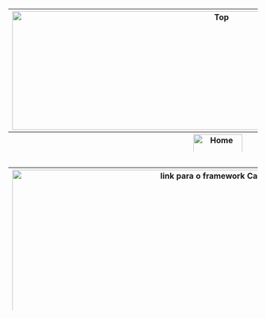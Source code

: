<table border='0' align='left' height='289' width='830' cellpadding='0' cellspacing='0'>
<blockquote><tr>
<blockquote><th height='240'><img src='http://img35.imageshack.us/img35/1908/topdvz.png' alt='Top' width='830' height='240' /></th>
</blockquote></tr>
<tr>
<blockquote><th height='46'><a href='http://code.google.com/p/virtual-bistro/'><img src='http://img266.imageshack.us/img266/8708/homens.png' alt='Home' width='99' height='46' /></a></th>
<td height='46'><a href='http://code.google.com/p/virtual-bistro/wiki/Equipe'><img src='http://img545.imageshack.us/img545/117/equipens.png' alt='Equipe' width='99' height='46' /></a></td>
<td height='46'><a href='http://code.google.com/p/virtual-bistro/wiki/Descricao'><img src='http://img541.imageshack.us/img541/6223/descricaons.png' alt='Descrição' width='125' height='46' /></a></td>
<td height='46'><a href='http://code.google.com/p/virtual-bistro/wiki/Requisitos'><img src='http://img33.imageshack.us/img33/716/requisitosns.png' alt='Requisitos' width='129' height='46' /></a></td>
<td width='142' height='46'><a href='http://code.google.com/p/virtual-bistro/wiki/CasosDeUso'><img src='http://img809.imageshack.us/img809/6048/casosns.png' alt='Casos de uso' width='142' height='46' /></a></td>
<td width='148' height='46'><a href='http://code.google.com/p/virtual-bistro/wiki/Diagramas'><img src='http://img819.imageshack.us/img819/4614/diagramasns.png' alt='Diagramas' width='148' height='46' /></a></td>
<td width='94' height='46'><a href='http://code.google.com/p/virtual-bistro/wiki/Links'><img src='http://img571.imageshack.us/img571/6917/linksxx.png' alt='Links' width='94' height='46' /></a></td>
</blockquote></tr>
</table>
<table border='0' align='left' height='289' width='830' cellpadding='-1' cellspacing='0'>
<tr>
<blockquote><th width='840'><a href='http://cakephp.org/'><img src='http://img145.imageshack.us/img145/8389/linkcake.png' alt='link para o framework CakePHP' width='830' height='323' /></a></th>
</blockquote></tr>
<tr>
<blockquote><th width='840'><a href='http://astah.net/'><img src='http://img831.imageshack.us/img831/7898/linksastah.png' alt='ink para o diagramador utilizado nesse projeto: astah' width='830' height='323' /></a></th>
</blockquote></tr>
<tr>
<blockquote><th width='840'><a href='http://virtual-bistro.googlecode.com/svn/trunk/'><img src='http://img14.imageshack.us/img14/5643/linksfonte.png' alt='Link para o código-fonte' width='830' height='323' /></a></th>
</blockquote></tr>
<tr>
<blockquote><th width='840'><a href='http://scrumy.com/virtual-bistro-sprint-1'><img src='http://img809.imageshack.us/img809/3120/linksscrum.png' alt='Link para o Scrum' width='830' height='323' /></a></th>
</blockquote></tr>
<tr>
<blockquote><th width='840'><a href='https://virtual-bistro.googlecode.com/files/Documento_virtualBistroSoftware-1.pdf'><img src='http://img819.imageshack.us/img819/5134/linksrelatorios.png' alt='Link para os Relatórios do Projeto' width='830' height='323' /></a></th>
</blockquote></tr>
</table>